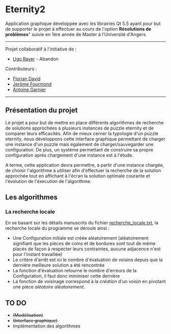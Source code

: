 # Eternity2

Application graphique développée avec les librairies Qt 5.5 ayant pour but
de supporter le projet à effectuer au cours de l'option **Résolutions de
problèmes**" suivie en 1ère année de Master à l'Université d'Angers.

- - -

Projet collaboratif à l'initiative de :
 * [Ugo Rayer](https://github.com/Seymour49) -  Abandon

Contributeurs :
* [Florian David](https://github.com/Flodavid)
* [Jerôme Fourmond](https://github.com/jfourmond)
* [Antoine Garnier](https://github.com/Ascris)

- - -

## Présentation du projet

Le projet a pour but de mettre en place différents algorithmes de recherche
de solutions approchées à plusieurs instances de puzzle eternity et de comparer
leurs efficacités.
Afin de mieux cerner la typologie d'un puzzle eternity, nous développons cette
interface graphique permettant de charger une instance d'un puzzle mais également
de charger/sauvegarder une configuration.
De plus, un système permettant de construire sa propre configuration après chargement
d'une instance est à l'étude.

A terme, cette application devra permettre, à partir d'une instance chargée, de
choisir l'algorithme à utiliser afin d'effectuer la recherche de la solution approchée
tout en affichant à l'écran la solution optimale courante et l'évolution de l'éxecution
de l'algorithme.

##	Les algorithmes

### La recherche locale

En se basant sur les détails manuscrits du fichier [recherche_locale.txt](https://github.com/flodavid/eternity2/blob/master/recherche_locale.txt), la recherche locale du programme se déroule ainsi :
* Une Configuration initiale est créée aléatoirement (aléatoirement signifiant que les pièces de coins et de bordures sont tout de même placés de façon à respecter leurs contraintes, aucune adjacence n'est pour l'instant travaillée)
* Le critère d'arrêt est ici le nombre d'évaluation de voisins depuis que la dernière meilleure solution a été rencontrée
* La fonction d'évaluation retourne le nombre d'erreurs de la Configuration, il faut donc minimiser cette dernière
* La fonction de voisinage correspond à la *création* d'un voisin en pivotant une pièce _aléatoire_ _aléatoirement_.

## TO DO
* ~~(Modélisation)~~
* ~~(Interface graphique)~~
* Implémentation des algorithmes
